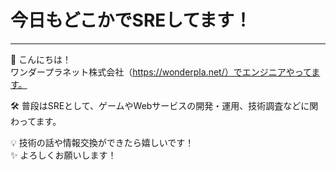 # 今日もどこかでSREしてます！

---

🌟 こんにちは！  
ワンダープラネット株式会社（https://wonderpla.net/）でエンジニアやってます。

🛠️ 普段はSREとして、ゲームやWebサービスの開発・運用、技術調査などに関わってます。

💡 技術の話や情報交換ができたら嬉しいです！  
✨ よろしくお願いします！
